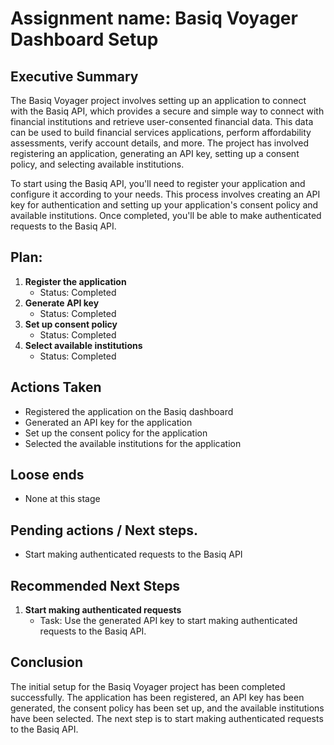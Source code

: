 # Assignment name: Basiq Voyager Dashboard Setup

## Executive Summary 

The Basiq Voyager project involves setting up an application to connect with the Basiq API, which provides a secure and simple way to connect with financial institutions and retrieve user-consented financial data. This data can be used to build financial services applications, perform affordability assessments, verify account details, and more. The project has involved registering an application, generating an API key, setting up a consent policy, and selecting available institutions.

To start using the Basiq API, you'll need to register your application and configure it according to your needs. This process involves creating an API key for authentication and setting up your application's consent policy and available institutions. Once completed, you'll be able to make authenticated requests to the Basiq API.

## Plan: 

1. **Register the application**
   - Status: Completed
2. **Generate API key**
   - Status: Completed
3. **Set up consent policy**
   - Status: Completed
4. **Select available institutions**
   - Status: Completed

## Actions Taken 

- Registered the application on the Basiq dashboard
- Generated an API key for the application
- Set up the consent policy for the application
- Selected the available institutions for the application

## Loose ends

- None at this stage

## Pending actions  / Next steps.

- Start making authenticated requests to the Basiq API

## Recommended Next Steps 

1. **Start making authenticated requests**
   - Task: Use the generated API key to start making authenticated requests to the Basiq API.

## Conclusion 

The initial setup for the Basiq Voyager project has been completed successfully. The application has been registered, an API key has been generated, the consent policy has been set up, and the available institutions have been selected. The next step is to start making authenticated requests to the Basiq API.
